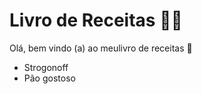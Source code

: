 # Livro de Receitas :man_cook:

Olá, bem vindo (a) ao meulivro de receitas :wave:

 - Strogonoff
 - Pão gostoso

